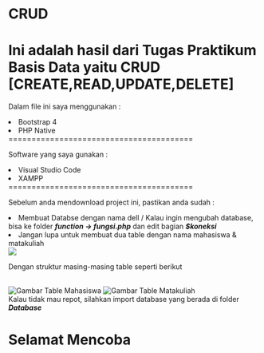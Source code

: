 # CRUD
Ini adalah hasil dari Tugas Praktikum Basis Data yaitu CRUD [CREATE,READ,UPDATE,DELETE]
========================================
<p>Dalam file ini saya menggunakan :</p>
<li>Bootstrap 4</li>
<li>PHP Native</li>
========================================<br>
<p>Software yang saya gunakan :</p>
<li>Visual Studio Code</li>
<li>XAMPP</li>
========================================<br>
<p>Sebelum anda mendownload project ini, pastikan anda sudah :</p>
<li>Membuat Databse dengan nama dell / Kalau ingin mengubah database, bisa ke folder <i><b>function -> fungsi.php</b></i> dan edit bagian <i><b>$koneksi</b></i></li>
<li>Jangan lupa untuk membuat dua table dengan nama mahasiswa & matakuliah</li>
<img src="https://i.imgur.com/Ixo4puJ.png"/>
<p>Dengan struktur masing-masing table seperti berikut</p><br>
<img title="Gambar Table Mahasiswa" src="https://i.imgur.com/0QMkDp8.png"/>
<img title="Gambar Table Matakuliah" src="https://i.imgur.com/iYzMosB.png"/>
<br>
Kalau tidak mau repot, silahkan import database yang berada di folder <i><b>Database</b></i>
<br>
<h1>Selamat Mencoba</h1>
